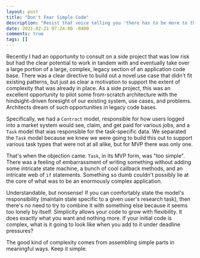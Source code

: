 ```yaml
---
layout: post
title: "Don't Fear Simple Code"
description: "Resist that voice telling you 'there has to be more to this'"
date: 2021-02-21 07:24:00 -0400
comments: true
tags: []
---
```


Recently I had an opportunity to consult on a side project that was low risk but had the clear potential to work in tandem with and eventually take over a large portion of a large, complex, legacy section of an application code base. There was a clear directive to build out a novel use case that didn't fit existing patterns, but just as clear a motivation to support the extent of complexity that was already in place. As a side project, this was an excellent opportunity to pilot some from-scratch architecture with the hindsight-driven foresight of our existing system, use cases, and problems. Architects dream of such opportunities in legacy code bases.

Specifically, we had a `Contract` model, responsible for how users logged into a market system would see, claim, and get paid for various jobs, and a `Task` model that was responsible for the task-specific data. We separated the `Task` model because we knew we were going to build this out to support various task types that were not at all alike, but for MVP there was only one.

That's when the objection came. `Task`, in its MVP form, was "too simple". There was a feeling of embarrassment of writing something without adding some intricate state machine, a bunch of cool callback methods, and an intricate web of `if` statements. Something so dumb couldn't possibly lie at the core of what was to be an enormously complex application.

Understandable, but nonsense! If you can comfortably state the model's responsibility (maintain state specific to a given user's research task), then there's no need to try to combine it with something else because it seems too lonely by itself. Simplicity allows your code to grow with flexibility. It does exactly what you want and nothing more. If your initial code is complex, what is it going to look like when you add to it under deadline pressures?

The good kind of complexity comes from assembling simple parts in meaningful ways. Keep it simple.
